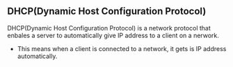 ## DHCP(Dynamic Host Configuration Protocol)

DHCP(Dynamic Host Configuration Protocol) is a network protocol that enbales a server to automatically give IP address to a client on a nerwork.

* This means when a client is connected to a network, it gets is IP address automatically. 